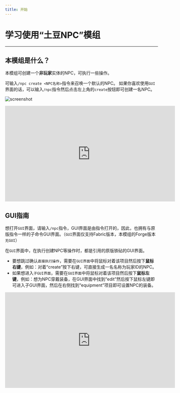 ```yaml
---
title: 开始
---
```


# 学习使用“土豆NPC”模组

---


## 本模组是什么？

本模组可创建一个**非玩家**实体的NPC，可执行一些操作。

可输入`/npc create <NPC名称>`指令来召唤一个默认的NPC。
如果你喜欢使用`GUI`界面的话，可以输入`/npc`指令然后点击左上角的`create`按钮即可创建一名NPC。

![screenshot](../../assets/img/main_background.png)
<iframe width="560" height="315" src="https://www.bilibili.com/video/BV12o4y1A7dQ/" title="YouTube video player" frameborder="0" allow="accelerometer; autoplay; clipboard-write; encrypted-media; gyroscope; picture-in-picture" allowfullscreen></iframe>

## GUI指南

想打开`GUI`界面，请输入`/npc`指令，GUI界面是由指令打开的，因此，也拥有与原版指令一样的子命令GUI界面。（`GUI`界面仅支持Fabric版本，本模组的Forge版本`无GUI`）

在`GUI`界面中，在执行创建NPC等操作时，都是引用的原版铁砧的GUI界面。

* 要想跳过确认`直接执行操作`，需要在`GUI界面`中将鼠标对着该项目然后按下**鼠标右键**，例如：对着“create”按下右键，可直接生成一名名称为玩家ID的NPC。
* 如果想进入`子GUI界面`，需要在`GUI界面`中将鼠标对着该项目然后按下**鼠标左键**，例如：想为NPC穿戴装备，在GUI界面中找到“edit”然后按下鼠标左键即可进入子GUI界面，然后在右侧找到“equipment”项目即可设置NPC的装备。

<iframe width="560" height="315" src="https://www.bilibili.com/video/BV11g4y1K7qC/" title="YouTube video player" frameborder="0" allow="accelerometer; autoplay; clipboard-write; encrypted-media; gyroscope; picture-in-picture" allowfullscreen></iframe>
